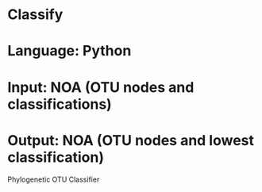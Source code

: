 # Classify
# Language: Python
# Input: NOA (OTU nodes and classifications)
# Output: NOA (OTU nodes and lowest classification)
Phylogenetic OTU Classifier
